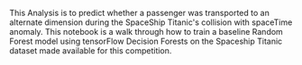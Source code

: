 This Analysis is to predict whether a passenger was transported to an alternate dimension during the SpaceShip Titanic's collision with spaceTime anomaly.
This notebook is a walk through how to train a baseline Random Forest model using tensorFlow Decision Forests on the Spaceship Titanic dataset made available for this competition.
